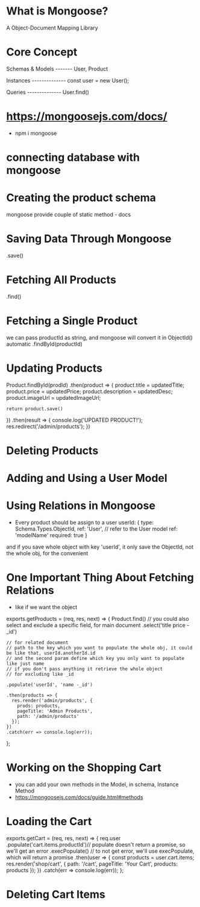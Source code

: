 # What is Mongoose?

A Object-Document Mapping Library

# Core Concept

Schemas & Models  -------  User, Product


Instances  -------------- const user = new User();


Queries    -------------- User.find()


# https://mongoosejs.com/docs/

- npm i mongoose

# connecting database with mongoose

# Creating the product schema

mongoose provide couple of static method - docs
# Saving Data Through Mongoose
.save()

# Fetching All Products
.find()

# Fetching a Single Product
we can pass productId as string, and mongoose will convert it in ObjectId() automatic
.findById(productId)

# Updating Products
Product.findById(prodId)
  .then(product => {
    product.title = updatedTitle;
    product.price = updatedPrice;
    product.description = updatedDesc;
    product.imageUrl = updatedImageUrl;
    
    return product.save()
  })
  .then(result => {
    console.log('UPDATED PRODUCT!');
    res.redirect('/admin/products');
  })

# Deleting Products

# Adding and Using a User Model

# Using Relations in Mongoose
- Every product should be assign to a user
userId: {
  type: Schema.Types.ObjectId,
  ref: 'User', // refer to the User model    ref: 'modelName'
  required: true
}

and if you save whole object with key 'userId', it only save the ObjectId, not the whole obj, for the convenient

# One Important Thing About Fetching Relations
- like if we want the object

exports.getProducts = (req, res, next) => {
  Product.find()
    // you could also select and exclude a specific field, for main document
    .select('title price -_id')

    // for related document
    // path to the key which you want to populate the whole obj, it could be like that, userId.anotherId.id
    // and the second param define which key you only want to populate like just name
    // if you don't pass anything it retrieve the whole object
    // for excluding like _id

    .populate('userId', 'name -_id')

    .then(products => {
      res.render('admin/products', {
        prods: products,
        pageTitle: 'Admin Products',
        path: '/admin/products'
      });
    })
    .catch(err => console.log(err));
};

# Working on the Shopping Cart
- you can add your own methods in the Model, in schema, Instance Method
- https://mongoosejs.com/docs/guide.html#methods

# Loading the Cart
exports.getCart = (req, res, next) => {
  req.user
    .populate('cart.items.productId')// populate doesn't return a promise, so we'll get an error
    .execPopulate() // to not get error, we'll use execPopulate, which will return a promise
    .then(user => {
      const products = user.cart.items;
      res.render('shop/cart', {
        path: '/cart',
        pageTitle: 'Your Cart',
        products: products
      });
    })
    .catch(err => console.log(err));
};


# Deleting Cart Items


